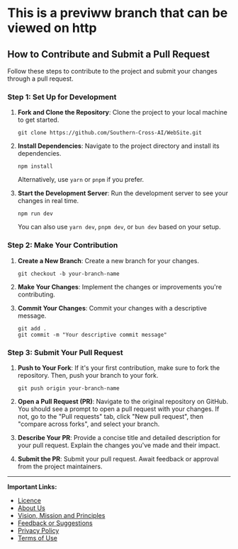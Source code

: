 # This is a previww branch that can be viewed on http

## How to Contribute and Submit a Pull Request

Follow these steps to contribute to the project and submit your changes through a pull request.

### Step 1: Set Up for Development

1. **Fork and Clone the Repository**: Clone the project to your local machine to get started.
    ```
    git clone https://github.com/Southern-Cross-AI/WebSite.git
    ```
2. **Install Dependencies**: Navigate to the project directory and install its dependencies.
    ```
    npm install
    ```
    Alternatively, use `yarn` or `pnpm` if you prefer.

3. **Start the Development Server**: Run the development server to see your changes in real time.
    ```
    npm run dev
    ```
    You can also use `yarn dev`, `pnpm dev`, or `bun dev` based on your setup.

### Step 2: Make Your Contribution

1. **Create a New Branch**: Create a new branch for your changes.
    ```
    git checkout -b your-branch-name
    ```
2. **Make Your Changes**: Implement the changes or improvements you're contributing.

3. **Commit Your Changes**: Commit your changes with a descriptive message.
    ```
    git add .
    git commit -m "Your descriptive commit message"
    ```

### Step 3: Submit Your Pull Request

1. **Push to Your Fork**: If it's your first contribution, make sure to fork the repository. Then, push your branch to your fork.
    ```
    git push origin your-branch-name
    ```
2. **Open a Pull Request (PR)**: Navigate to the original repository on GitHub. You should see a prompt to open a pull request with your changes. If not, go to the "Pull requests" tab, click "New pull request", then "compare across forks", and select your branch.

3. **Describe Your PR**: Provide a concise title and detailed description for your pull request. Explain the changes you've made and their impact.

4. **Submit the PR**: Submit your pull request. Await feedback or approval from the project maintainers.

---

**Important Links:**

- [Licence](LICENCE.md)
- [About Us](about.md)
- [Vision, Mission and Principles](vision-mission-principles.md)
- [Feedback or Suggestions](feedback.md)
- [Privacy Policy](privacy.md)
- [Terms of Use](terms.md)
